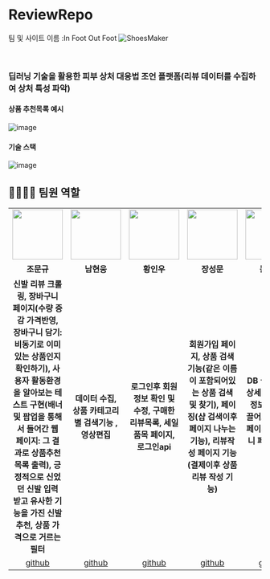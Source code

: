# ReviewRepo
팀 및 사이트 이름 :In Foot Out Foot
![ShoesMaker](https://github.com/2023-SMHRD-KDT-AI-2/ReviewRepo/assets/143058069/a7bb3f44-cfb1-47b6-b305-071bac719cd4)

<br>

### 딥러닝 기술을 활용한 피부 상처 대응법 조언 플랫폼(리뷰 데이터를 수집하여 상처 특성 파악)<br>

#### 상품 추천목록 예시

![image](https://github.com/2023-SMHRD-KDT-AI-2/ReviewRepo/assets/143058069/ac68f372-b36f-4d57-8eb4-5fe2c55dc304) <br>

#### 기술 스택
![image](https://github.com/2023-SMHRD-KDT-AI-2/ReviewRepo/assets/143058069/401eb413-203d-4af5-8ab8-ff12d6e65635) <br>



## 👨‍👩‍👦‍👦 팀원 역할
<table>
  <tr>
    <td align="center"><img src="https://encrypted-tbn0.gstatic.com/images?q=tbn:ANd9GcRPVFExbUsv0VWfpu7XbpfCq7BmSQzhqRnllg&usqp=CAU" width="100" height="100"/></td>
    <td align="center"><img src="https://static.ebs.co.kr/images/ebs/WAS-HOME/portal/upload/img/programinfo/person/per/1242723212878_bxr2reBk9w.jpg" width="100" height="100"/></td>
    <td align="center"><img src="https://encrypted-tbn0.gstatic.com/images?q=tbn:ANd9GcQATD2ec1Z5Mw3A2lPqaZSo0jAF63i8Nrpw2w&usqp=CAU" width="100" height="100"/></td>
    <td align="center"><img src="https://static.ebs.co.kr/images/ebs/WAS-HOME/portal/upload/img/programinfo/person/per/1242723572507_BOtiBfIuyL.jpg" width="100" height="100"/></td>
    <td align="center"><img src="https://static.ebs.co.kr/images/ebs/WAS-HOME/portal/upload/img/programinfo/person/per/1242723588618_dphGgSgOAp.jpg" width="100" height="100"/></td>    
  </tr>
  <tr>
    <td align="center"><strong>조문규</strong></td>
    <td align="center"><strong>남현웅</strong></td>
    <td align="center"><strong>황인우</strong></td>
    <td align="center"><strong>장성문</strong></td>
    <td align="center"><strong>문진환</strong></td>    
  </tr>
  <tr>
    <td align="center"><b>신발 리뷰 크롤링, 장바구니 페이지(수량 증감 가격반영, 장바구니 담기:비동기로 이미 있는 상품인지 확인하기), 사용자 활동환경을 알아보는 테스트 구현(배너 및 팝업을 통해서 들어간 웹 페이지: 그 결과로 상품추천목록 출력), 긍정적으로 신었던 신발 입력 받고 유사한 기능을 가진 신발 추천,  상품 가격으로 거르는 필터</b></td>
    <td align="center"><b>데이터 수집, 상품 카테고리별 검색기능 , 영상편집</b></td>
    <td align="center"><b>로그인후 회원정보 확인 및 수정, 구매한 리뷰목록, 세일품목 페이지, 로그인api</b></td>
    <td align="center"><b>회원가입 페이지, 상품 검색기능(같은 이름이 포함되어있는 상품 검색 및 찾기), 페이징(샵 검색이후 페이지 나누는 기능), 리뷰작성 페이지 기능(결제이후 상품 리뷰 작성 기능)</b></td>
    <td align="center"><b>DB 설계, 신발 상세정보, 상세 정보 밑 리뷰 끌어오기, 결제 페이지, 장바구니 페이지 , 로그인</b></td>
    <td align="center"><b>프론트 총괄, 회원가입, 로그인, 팝업, 배너, 리뷰, 전체적인 웹들의 폼들을 구현</b></td>
  </tr>
  <tr>
    <td align="center"><a href="https://github.com/redandcold" target='_blank'>github</a></td>
    <td align="center"><a href="https://github.com/alestore2" target='_blank'>github</a></td>
    <td align="center"><a href="https://github.com/rsefaqtd" target='_blank'>github</a></td>
    <td align="center"><a href="https://github.com/haegunHyeonseok" target='_blank'>github</a></td>
    <td align="center"><a href="https://github.com/Dehann26" target='_blank'>github</a></td>
    <td align="center"><a href="https://github.com/applestore2" target='_blank'>github</a></td>
  </tr>
</table>
